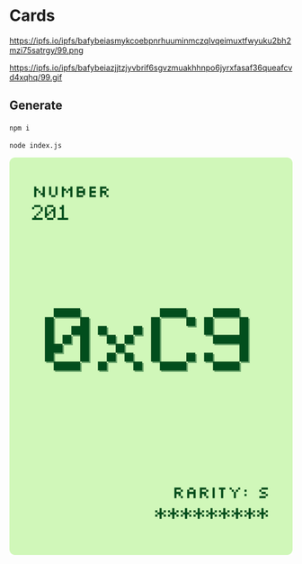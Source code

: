 # Cards

https://ipfs.io/ipfs/bafybeiasmykcoebpnrhuuminmczqlvqeimuxtfwyuku2bh2mzi75satrgy/99.png

https://ipfs.io/ipfs/bafybeiazjjtzjyvbrif6sgvzmuakhhnpo6jyrxfasaf36queafcvd4xqhq/99.gif

## Generate

`npm i`

`node index.js`

![](cards/201.png)

